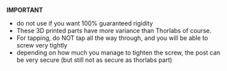 **IMPORTANT**

- do not use if you want 100% guaranteed rigidity
- These 3D printed parts have more variance than Thorlabs of course. 
- For tapping, do NOT tap all the way through, and you will be able to screw very tightly
- depending on how much you manage to tighten the screw, the post can be very secure (but still not as secure as thorlabs part)
